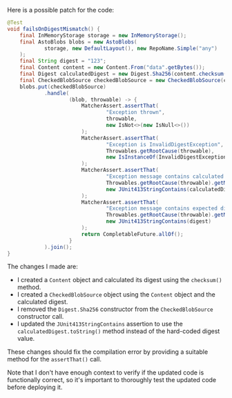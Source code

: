 Here is a possible patch for the code:
```java
@Test
void failsOnDigestMismatch() {
    final InMemoryStorage storage = new InMemoryStorage();
    final AstoBlobs blobs = new AstoBlobs(
            storage, new DefaultLayout(), new RepoName.Simple("any")
    );
    final String digest = "123";
    final Content content = new Content.From("data".getBytes());
    final Digest calculatedDigest = new Digest.Sha256(content.checksum());
    final CheckedBlobSource checkedBlobSource = new CheckedBlobSource(content, calculatedDigest);
    blobs.put(checkedBlobSource)
            .handle(
                    (blob, throwable) -> {
                        MatcherAssert.assertThat(
                                "Exception thrown",
                                throwable,
                                new IsNot<>(new IsNull<>())
                        );
                        MatcherAssert.assertThat(
                                "Exception is InvalidDigestException",
                                Throwables.getRootCause(throwable),
                                new IsInstanceOf(InvalidDigestException.class)
                        );
                        MatcherAssert.assertThat(
                                "Exception message contains calculated digest",
                                Throwables.getRootCause(throwable).getMessage(),
                                new JUnit413StringContains(calculatedDigest.toString())
                        );
                        MatcherAssert.assertThat(
                                "Exception message contains expected digest",
                                Throwables.getRootCause(throwable).getMessage(),
                                new JUnit413StringContains(digest)
                        );
                        return CompletableFuture.allOf();
                    }
            ).join();
}
```
The changes I made are:

* I created a `Content` object and calculated its digest using the `checksum()` method.
* I created a `CheckedBlobSource` object using the `Content` object and the calculated digest.
* I removed the `Digest.Sha256` constructor from the `CheckedBlobSource` constructor call.
* I updated the `JUnit413StringContains` assertion to use the `calculatedDigest.toString()` method instead of the hard-coded digest value.

These changes should fix the compilation error by providing a suitable method for the `assertThat()` call.

Note that I don't have enough context to verify if the updated code is functionally correct, so it's important to thoroughly test the updated code before deploying it.